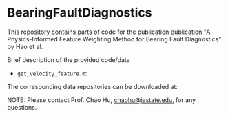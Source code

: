 # BearingFaultDiagnostics
This repository contains parts of code for the publication publication "A Physics-Informed Feature Weighting Method for Bearing Fault Diagnostics" by Hao et al. 



Brief description of the provided code/data


- `get_velocity_feature.m`: 

The corresponding data repositories can be downloaded at: 

NOTE: Please contact Prof. Chao Hu, chaohu@iastate.edu, for any questions. 
